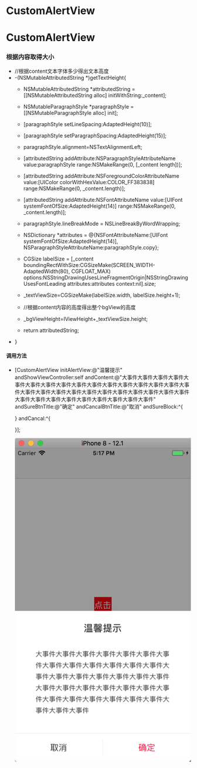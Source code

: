 # CustomAlertView
# CustomAlertView

### 根据内容取得大小
* //根据content文本字体多少得出文本高度
* -(NSMutableAttributedString *)getTextHeight{
  *  NSMutableAttributedString *attributedString = [[NSMutableAttributedString alloc] initWithString:_content];
  *  NSMutableParagraphStyle *paragraphStyle = [[NSMutableParagraphStyle alloc] init];
  *  [paragraphStyle setLineSpacing:AdaptedHeight(10)];
  *  [paragraphStyle setParagraphSpacing:AdaptedHeight(15)];
  *  paragraphStyle.alignment=NSTextAlignmentLeft;
  *  [attributedString addAttribute:NSParagraphStyleAttributeName value:paragraphStyle range:NSMakeRange(0, [_content length])];
  *  [attributedString addAttribute:NSForegroundColorAttributeName value:[UIColor colorWithHexValue:COLOR_FF383838] range:NSMakeRange(0, _content.length)];
  *  [attributedString addAttribute:NSFontAttributeName value:[UIFont systemFontOfSize:AdaptedHeight(14)] range:NSMakeRange(0, _content.length)];
  *  paragraphStyle.lineBreakMode = NSLineBreakByWordWrapping;
  *  NSDictionary *attributes = @{NSFontAttributeName:[UIFont systemFontOfSize:AdaptedHeight(14)], NSParagraphStyleAttributeName:paragraphStyle.copy};
  *  CGSize labelSize = [_content boundingRectWithSize:CGSizeMake(SCREEN_WIDTH-AdaptedWidth(80), CGFLOAT_MAX) options:NSStringDrawingUsesLineFragmentOrigin|NSStringDrawingUsesFontLeading attributes:attributes context:nil].size;
  *  _textViewSize=CGSizeMake(labelSize.width, labelSize.height+1);
    
  *  //根据content内容的高度得出整个bgView的高度
  *  _bgViewHeight=IViewHeight+_textViewSize.height;
    
  *  return attributedString;
* }

#### 调用方法
* [CustomAlertView initAlertView:@"温馨提示" andShowViewController:self andContent:@"大事件大事件大事件大事件大事件大事件大事件大事件大事件大事件大事件大事件大事件大事件大事件大事件大事件大事件大事件大事件大事件大事件大事件大事件大事件大事件大事件大事件大事件大事件大事件大事件大事件大事件大事件大事件" andSureBtnTitle:@"确定" andCancalBtnTitle:@"取消" andSureBlock:^{
        
    } andCancal:^{
        
    }];
    
    ![image](https://github.com/lsfA1/CustomAlertView/raw/master/CustomAlertView/img/01.png)
